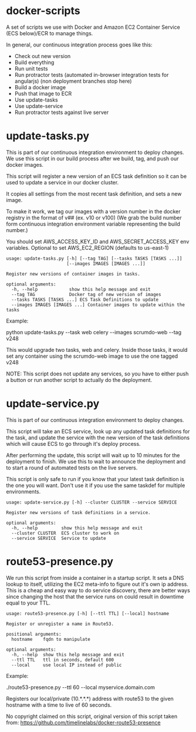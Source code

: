 # docker-scripts
A set of scripts we use with Docker and Amazon EC2 Container Service (ECS below)/ECR to manage things.

In general, our continuous integration process goes like this:

 - Check out new version
 - Build everything
 - Run unit tests
 - Run protractor tests (automated in-browser integration tests for angularjs)  (non deployment branches stop here)
 - Build a docker image
 - Push that image to ECR
 - Use update-tasks
 - Use update-service
 - Run protractor tests against live server

# update-tasks.py

This is part of our continuous integration environment to deploy changes.  We use this script in our build process after we
build, tag, and push our docker images.

This script will register a new version of an ECS task definition so it can be used to update a service in our docker cluster.

It copies all settings from the most recent task definition, and sets a new image.

To make it work, we tag our images with a version number in the docker registry in the format of v## (ex. v10 or v100)  (We grab the build number form continuous integration environment variable representing the build number.)

You should set AWS_ACCESS_KEY_ID and AWS_SECRET_ACCESS_KEY env variables.  Optional to set AWS_EC2_REGION (defaults to us-east-1)

```
usage: update-tasks.py [-h] [--tag TAG] [--tasks TASKS [TASKS ...]]
                       [--images IMAGES [IMAGES ...]]

Register new versions of container images in tasks.

optional arguments:
  -h, --help            show this help message and exit
  --tag TAG             Docker tag of new version of images
  --tasks TASKS [TASKS ...] ECS Task Definitions to update
  --images IMAGES [IMAGES ...] Container images to update within the tasks

```                        

Example:

python update-tasks.py --task web celery --images scrumdo-web --tag v248

This would upgrade two tasks, web and celery.  Inside those tasks, it would set any container using the scrumdo-web image
to use the one tagged v248

NOTE: This script does not update any services, so you have to either push a button or run another script to actually do the deployment.

# update-service.py

This is part of our continuous integration environment to deploy changes.

This script will take an ECS service, look up any updated task definitions for the
task, and update the service with the new version of the task definitions which will
cause ECS to go through it's deploy process.

After performing the update, this script will wait up to 10 minutes for the deployment to finish.  We use this
to wait to announce the deployment and to start a round of automated tests on the live servers.

This script is only safe to run if you know that your latest task definition is the one you will want.  Don't use
it if you use the same taskdef for multiple environments.

```
usage: update-service.py [-h] --cluster CLUSTER --service SERVICE

Register new versions of task definitions in a service.

optional arguments:
  -h, --help         show this help message and exit
  --cluster CLUSTER  ECS cluster to work on
  --service SERVICE  Service to update
```


# route53-presence.py

We run this script from inside a container in a startup script.  It sets a DNS lookup to itself, utilizing the EC2 meta-info to figure out it's own ip address.  This is a cheap and easy way to do service discovery, there are better ways since changing the host that
the service runs on could result in downtime equal to your TTL.

```
usage: route53-presence.py [-h] [--ttl TTL] [--local] hostname

Register or unregister a name in Route53.

positional arguments:
  hostname    fqdn to manipulate

optional arguments:
  -h, --help  show this help message and exit
  --ttl TTL   ttl in seconds, default 600
  --local     use local IP instead of public
```  


Example:

./route53-presence.py --ttl 60 --local myservice.domain.com

Registers our local/private (10.\*.\*.\*) address with route53 to the given hostname with a time to live of 60 seconds.

No copyright claimed on this script, original version of this script taken from: https://github.com/timelinelabs/docker-route53-presence
